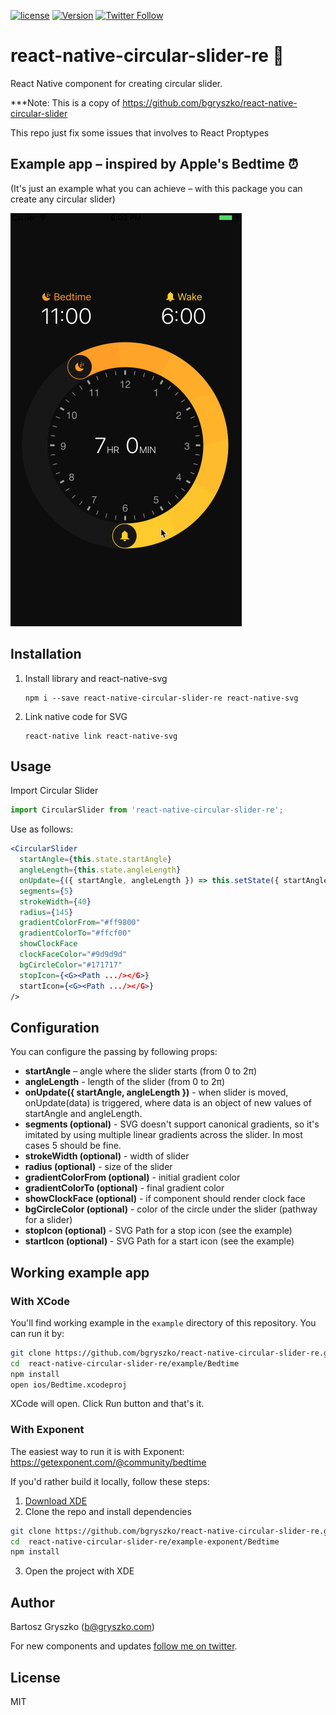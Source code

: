 [![license](https://img.shields.io/github/license/mashape/apistatus.svg)]()
[![Version](https://img.shields.io/npm/v/react-native-circular-slider-re.svg)](https://www.npmjs.com/package/react-native-circular-slider-re)
[![Twitter Follow](https://img.shields.io/twitter/follow/bgryszko.svg?style=social&label=Follow)](https://twitter.com/bgryszko)

# react-native-circular-slider-re :radio_button:

React Native component for creating circular slider.

***Note: This is a copy of https://github.com/bgryszko/react-native-circular-slider

This repo just fix some issues that involves to React Proptypes

## Example app – inspired by Apple's Bedtime :alarm_clock:
(It's just an example what you can achieve – with this package you can create any circular slider)

![image](screenshot.gif)

## Installation

1. Install library and react-native-svg

	```
	npm i --save react-native-circular-slider-re react-native-svg
	```
2. Link native code for SVG

	```
	react-native link react-native-svg
	```

## Usage

Import Circular Slider

```js
import CircularSlider from 'react-native-circular-slider-re';
```

Use as follows:

```jsx
<CircularSlider
  startAngle={this.state.startAngle}
  angleLength={this.state.angleLength}
  onUpdate={({ startAngle, angleLength }) => this.setState({ startAngle, angleLength })}
  segments={5}
  strokeWidth={40}
  radius={145}
  gradientColorFrom="#ff9800"
  gradientColorTo="#ffcf00"
  showClockFace
  clockFaceColor="#9d9d9d"
  bgCircleColor="#171717"
  stopIcon={<G><Path .../></G>}
  startIcon={<G><Path .../></G>}
/>
```


## Configuration

You can configure the passing by following props:

- **startAngle** – angle where the slider starts (from 0 to 2π)
- **angleLength** - length of the slider (from 0 to 2π)
- **onUpdate({ startAngle, angleLength })** - when slider is moved, onUpdate(data) is triggered, where data is an object of new values of startAngle and angleLength.
- **segments (optional)** - SVG doesn't support canonical gradients, so it's imitated by using multiple linear gradients across the slider. In most cases 5 should be fine.
- **strokeWidth (optional)** - width of slider
- **radius (optional)** - size of the slider
- **gradientColorFrom (optional)** - initial gradient color
- **gradientColorTo (optional)** - final gradient color
- **showClockFace (optional)** - if component should render clock face
- **bgCircleColor (optional)** - color of the circle under the slider (pathway for a slider)
- **stopIcon (optional)** - SVG Path for a stop icon (see the example)
- **startIcon (optional)** - SVG Path for a start icon (see the example)


## Working example app

### With XCode

You'll find working example in the `example` directory of this repository. You can run it by:

```sh
git clone https://github.com/bgryszko/react-native-circular-slider-re.git
cd  react-native-circular-slider-re/example/Bedtime
npm install
open ios/Bedtime.xcodeproj
```
XCode will open. Click Run button and that's it.


### With Exponent

The easiest way to run it is with Exponent: https://getexponent.com/@community/bedtime

If you'd rather build it locally, follow these steps:

1. [Download XDE](https://docs.getexponent.com/versions/latest/introduction/installation.html)
2. Clone the repo and install dependencies

  ```sh
  git clone https://github.com/bgryszko/react-native-circular-slider-re.git
  cd  react-native-circular-slider-re/example-exponent/Bedtime
  npm install
  ```
3. Open the project with XDE


## Author

Bartosz Gryszko (b@gryszko.com)

For new components and updates [follow me on twitter](http://twitter.com/bgryszko).

## License

MIT
